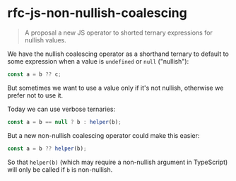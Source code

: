 # rfc-js-non-nullish-coalescing
> A proposal a new JS operator to shorted ternary expressions for nullish values.

We have the nullish coalescing operator as a shorthand ternary to default to some expression when a value is `undefined` or `null` ("nullish"):

```js
const a = b ?? c;
```

But sometimes we want to use a value only if it's not nullish, otherwise we prefer not to use it.

Today we can use verbose ternaries:

```js
const a = b == null ? b : helper(b);
```

But a new non-nullish coalescing operator could make this easier:

```js
const a = b ?? helper(b);
```

So that `helper(b)` (which may require a non-nullish argument in TypeScript) will only be called if `b` is non-nullish.
